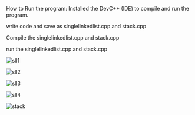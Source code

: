 How to Run the program: Installed the DevC++ (IDE) to compile and run the program.

write code and save as singlelinkedlist.cpp and stack.cpp 

Compile the singlelinkedlist.cpp and stack.cpp 

run the singlelinkedlist.cpp and stack.cpp


![sll1](https://github.com/Shivanjali-dyapa/ds-2/assets/159505432/2eecfe62-53fa-4c24-ae25-61a2fb638009)


![sll2](https://github.com/Shivanjali-dyapa/ds-2/assets/159505432/7f4a4221-bc11-41bf-a3fb-5df2af83d90f)


![sll3](https://github.com/Shivanjali-dyapa/ds-2/assets/159505432/8001e20d-76e3-452b-b73b-736032fa5f00)


![sll4](https://github.com/Shivanjali-dyapa/ds-2/assets/159505432/4de44944-9547-4bbf-9b88-81eedfae4b89)


![stack](https://github.com/Shivanjali-dyapa/ds-2/assets/159505432/69ae3895-2b4f-44cc-aa92-2ef854d5a9e5)




